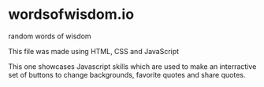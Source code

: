 # wordsofwisdom.io
random words of wisdom 

This file was made using HTML, CSS and JavaScript

This one showcases Javascript skills which are used to make an interractive set of buttons to change backgrounds, favorite quotes and share quotes.
